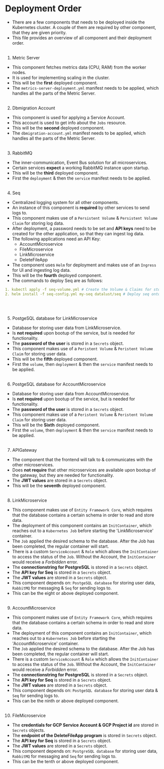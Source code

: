 # Deployment Order

* There are a few components that needs to be deployed inside the Kubernetes cluster. A couple of them are required by other component, that they are given priority.
* This file provides an overview of all component and their deployment order. <br><br>

1. Metric Server
* This component fetches metrics data (CPU, RAM) from the worker nodes.
* It is used for implementing scaling in the cluster.
* This will be the **first** deployed component.
* The `metrics-server-deployment.yml` manifest needs to be applied, which handles all the parts of the Metric Server. <br><br>

2. Dbmigration Account
* This component is used for applying a Service Account.
* This account is used to get info about the `Jobs` resource.
* This will be the **second** deployed component.
* The `dbmigration-account.yml` manifest needs to be applied, which handles all the parts of the Metric Server. <br><br>

3. RabbitMQ
* The inner-communication, Event Bus solution for all microservices.
* Certain services **expect** a working RabbitMQ instance upon startup.
* This will be the **third** deployed component.
* First the `deployment` & then the `service` manifest needs to be applied. <br><br>

4. Seq
* Centralized logging system for all other components.
* An instance of this component is **required** by other services to send logs to.
* This component makes use of a `Persistent Volume` & `Persistent Volume Claim` for storing log data.
* After deployment, a password needs to be set and  **API keys** need to be created for the other application, so that they can ingest log data.
* The following applications need an API Key:
  - AccountMicroservice
  - FileMicroservice
  - LinkMicroservice
  - DeleteFileApp
* The component uses `Helm` for deployment and makes use of an `Ingress` for UI and ingesting log data.
* This will be the **fourth** deployed component. 
* The commands to deploy Seq are as follows:
```yml
1. kubectl apply -f seq-volume.yml # Create the Volume & Claims for storage of Seq data.
2. helm install -f seq-config.yml my-seq datalust/seq # Deploy seq onto the cluster.
```
<br><br>

5. PostgeSQL database for LinkMicroservice
* Database for storing user data from LinkMicroservice.
* Is **not required** upon bootup of the service, but is needed for functionality.
* The **password of the user** is stored in a `Secrets` object.
* This component makes use of a `Peristent Volume` & `Peristent Volume Claim` for storing user data. 
* This will be the **fifth** deployed component.
* First the `volume`, then `deployment` & then the `service` manifest needs to be applied. <br><br>

6. PostgeSQL database for AccountMicroservice
* Database for storing user data from AccountMicroservice.
* Is **not required** upon bootup of the service, but is needed for functionality.
* The **password of the user** is stored in a `Secrets` object.
* This component makes use of a `Peristent Volume` & `Peristent Volume Claim` for storing user data. 
* This will be the **Sixth** deployed component. 
* First the `volume`, then `deployment` & then the `service` manifest needs to be applied. <br><br>

7. APIGateway
* The component that the frontend will talk to & communicates with the other microservices.
* Does **not require** that other microservices are available upon bootup of the gateway, but they are needed for functionality.
* The **JWT values** are stored in a `Secrets` object.
* This will be the **seventh** deployed component. <br><br>

8. LinkMicroservice
* This component makes use of `Entity Framework Core`, which requires that the database contains a certain schema in order to read and store data.
* The deployment of this component contains an `InitContainer`, which reaches out to a `Kubernetes Job` before starting the 'LinkMicroservice' container.
* The `Job` applied the desired schema to the database. After the Job has been completed, the regular container will start.
* There is a custom `ServiceAccount` & `Role` which allows the `InitContainer` to access the status of the `Job`. Without the Account, the `InitContainer` would receive a *Forbidden* error.
* The **connectionstring for PostgreSQL** is stored in a `Secrets` object.
* The **API key for Seq** is stored in a `Secrets` object.
* The **JWT values** are stored in a `Secrets` object.
* This component depends on: `PostgeSQL database` for storing user data, `RabbitMQ` for messaging & `Seq` for sending logs to.
* This can be the eight or above deployed component.<br><br>

9. AccountMicroservice
* This component makes use of `Entity Framework Core`, which requires that the database contains a certain schema in order to read and store data.
* The deployment of this component contains an `InitContainer`, which reaches out to a `Kubernetes Job` before starting the 'AccountMicroservice' container.
* The `Job` applied the desired schema to the database. After the Job has been completed, the regular container will start.
* There is a custom `ServiceAccount` & `Role` which allows the `InitContainer` to access the status of the `Job`. Without the Account, the `InitContainer` would receive a *Forbidden* error.
* The **connectionstring for PostgreSQL** is stored in a `Secrets` object.
* The **API key for Seq** is stored in a `Secrets` object.
* The **JWT values** are stored in a `Secrets` object.
* This component depends on: `PostgeSQL database` for storing user data & `Seq` for sending logs to.
* This can be the ninth or above deployed component.<br><br>

10. FileMicroservice
* The **credentials for GCP Service Account & GCP Project id** are stored in `Secrets` objects.
* The **endpoint of the DeleteFileApp program** is stored in `Secrets` object.
* The **API key for Seq** is stored in a `Secrets` object.
* The **JWT values** are stored in a `Secrets` object.
* This component depends on: `PostgreSQL database` for storing user data, `RabbitMQ` for messaging and `Seq` for sending logs to.
* This can be the tenth or above deployed component.<br><br>